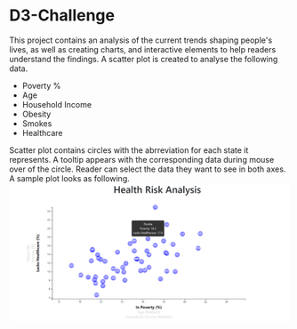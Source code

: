 # D3-Challenge
This project contains an analysis of the current trends shaping people's lives, as well as creating charts, and interactive elements to help readers understand the findings. A scatter plot is created to analyse the following data.
<ul>
<li>Poverty %</li>
<li>Age</li>
<li>Household Income</li>
<li>Obesity</li>
<li>Smokes</li>
<li>Healthcare</li>
</ul>

Scatter plot contains circles with the abrreviation for each state it represents. A tooltip appears with the corresponding data during mouse over of the circle. Reader can select the data they want to see in both axes. A sample plot looks as following.
![HealthRiskAnalysis](D3_data_journalism/Screenshots/health_analysis.png "Webpage screenshot")

